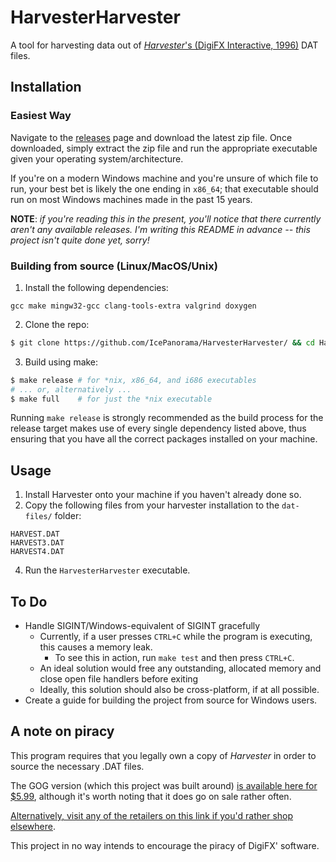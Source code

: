 # HarvesterHarvester
A tool for harvesting data out of [_Harvester_'s (DigiFX Interactive, 1996)](https://en.wikipedia.org/wiki/Harvester_(video_game)) DAT files.

## Installation
### Easiest Way
Navigate to the [releases](https://github.com/IcePanorama/HarvesterHarvester/releases) page and download the latest zip file. Once downloaded, simply extract the zip file and run the appropriate executable given your operating system/architecture.

If you're on a modern Windows machine and you're unsure of which file to run, your best bet is likely the one ending in `x86_64`; that executable should run on most Windows machines made in the past 15 years.

**NOTE**: _if you're reading this in the present, you'll notice that there currently aren't any available releases. I'm writing this README in advance -- this project isn't quite done yet, sorry!_

### Building from source (Linux/MacOS/Unix)
1) Install the following dependencies:
```
gcc make mingw32-gcc clang-tools-extra valgrind doxygen
```
2) Clone the repo:
```bash
$ git clone https://github.com/IcePanorama/HarvesterHarvester/ && cd HarvesterHarvester
```
3) Build using make:
```bash
$ make release # for *nix, x86_64, and i686 executables
# ... or, alternatively ...
$ make full    # for just the *nix executable
```
Running `make release` is strongly recommended as the build process for the release target makes use of every single dependency listed above, thus ensuring that you have all the correct packages installed on your machine.

## Usage
1) Install Harvester onto your machine if you haven't already done so.
2) Copy the following files from your harvester installation to the `dat-files/` folder:
```
HARVEST.DAT
HARVEST3.DAT
HARVEST4.DAT
```
4) Run the `HarvesterHarvester` executable.

## To Do
+ Handle SIGINT/Windows-equivalent of SIGINT gracefully
    + Currently, if a user presses `CTRL+C` while the program is executing, this causes a memory leak.
        + To see this in action, run `make test` and then press `CTRL+C`.
    + An ideal solution would free any outstanding, allocated memory and close open file handlers before exiting
    + Ideally, this solution should also be cross-platform, if at all possible.
+ Create a guide for building the project from source for Windows users. 

## A note on piracy

This program requires that you legally own a copy of _Harvester_ in order to source the necessary .DAT files. 

The GOG version (which this project was built around) [is available here for $5.99](https://www.gog.com/en/game/harvester), although it's worth noting that it does go on sale rather often.

[Alternatively, visit any of the retailers on this link if you'd rather shop elsewhere](https://isthereanydeal.com/game/harvester/info/).

This project in no way intends to encourage the piracy of DigiFX' software.
